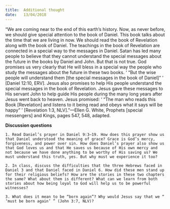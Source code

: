 ```yaml
---
title:  Additional thought
date:   13/04/2018
---
```


“We are coming near to the end of this earth’s history. Now, as never before, we should give special attention to the book of Daniel. This book talks about the time that we are living in now. We should read the book of Revelation along with the book of Daniel. The teachings in the book of Revelation are connected in a special way to the messages in Daniel. Satan has led many people to believe that they cannot understand the special messages about the future in the books by Daniel and John. But that is not true. God promises us very clearly that He will bless in a special way the people who study the messages about the future in these two books. ‘ “But the wise people will understand them [the special messages in the book of Daniel]” ’ [Daniel 12:10, ERV]. Jesus also promises to help His people understand the special messages in the book of Revelation. Jesus gave these messages to His servant John to help guide His people during the many long years after Jesus went back to heaven. Jesus promised: ‘ “The man who reads this Book [Revelation] and listens to it being read and obeys what it says will be happy” ’ [Revelation 1:3, NLV].”—Ellen G. White, Prophets [special messengers] and Kings, pages 547, 548, adapted.  

**Discussion questions**

`1.	Read Daniel’s prayer in Daniel 9:3–19. How does this prayer show us that Daniel understood the meaning of grace? Grace is God’s mercy, forgiveness, and power over sin. How does Daniel’s prayer also show us that God loves us and that He saves us because of His own mercy and not because we have done anything to be worthy of His saving us? We must understand this truth, yes. But why must we experience it too?`

`2.	In class, discuss the difficulties that the three Hebrews faced in Daniel 3 and that Daniel faced in Daniel 6. How did these men stand up for their religious beliefs? How are the stories in these two chapters the same? What about them is different? What can we learn from both stories about how being loyal to God will help us to be powerful witnesses?`

`3.	What does it mean to be “born again”? Why would Jesus say that we “ ‘must be born again’ ” (John 3:7, NLV)?` 